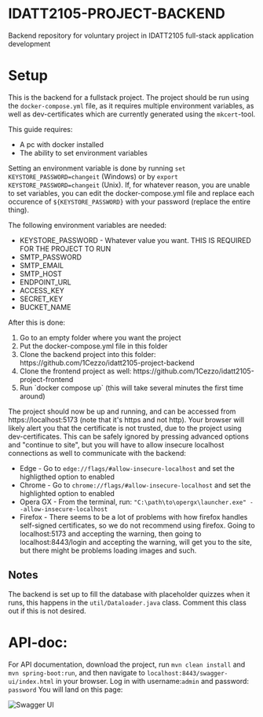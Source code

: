 # IDATT2105-PROJECT-BACKEND
Backend repository for voluntary project in IDATT2105 full-stack application development

# Setup
This is the backend for a fullstack project. The project should be run using the `docker-compose.yml` file, as it requires multiple environment variables, as well as dev-certificates which are currently generated using the `mkcert`-tool. 

This guide requires:
<ul>
  <li>A pc with docker installed</li>
  <li>The ability to set environment variables</li>
</ul>

Setting an environment variable is done by running `set KEYSTORE_PASSWORD=changeit` (Windows) or by `export KEYSTORE_PASSWORD=changeit` (Unix). If, for whatever reason, you are unable to set variables, you can edit the docker-compose.yml file and replace each occurence of `${KEYSTORE_PASSWORD}` with your password (replace the entire thing). 

The following environment variables are needed:
<ul>
  <li>KEYSTORE_PASSWORD - Whatever value you want. THIS IS REQUIRED FOR THE PROJECT TO RUN</li>
  <li>SMTP_PASSWORD</li>
  <li>SMTP_EMAIL</li>
  <li>SMTP_HOST</li>
  <li>ENDPOINT_URL</li>
  <li>ACCESS_KEY</li>
  <li>SECRET_KEY</li>
  <li>BUCKET_NAME</li>
</ul>

After this is done:
<ol>
  <li>Go to an empty folder where you want the project</li>
  <li>Put the docker-compose.yml file in this folder</li>
  <li>Clone the backend project into this folder: https://github.com/1Cezzo/idatt2105-project-backend</li>
  <li>Clone the frontend project as well: https://github.com/1Cezzo/idatt2105-project-frontend</li>
  <li>Run `docker compose up` (this will take several minutes the first time around)</li>
</ol>
The project should now be up and running, and can be accessed from https://localhost:5173 (note that it's https and not http). Your browser will likely alert you that the certificate is not trusted, due to the project using dev-certificates. This can be safely ignored by pressing advanced options and "continue to site", but you will have to allow insecure localhost connections as well to communicate with the backend:
<ul>
  <li>Edge - Go to <code>edge://flags/#allow-insecure-localhost</code> and set the highligthed option to enabled</li>
  <li>Chrome - Go to <code>chrome://flags/#allow-insecure-localhost</code> and set the highlighted option to enabled</li>
  <li>Opera GX - From the terminal, run: <code>"C:\path\to\opergx\launcher.exe" --allow-insecure-localhost</code></li>
  <li>Firefox - There seems to be a lot of problems with how firefox handles self-signed certificates, so we do not recommend using firefox. Going to localhost:5173 and accepting the warning, then going to localhost:8443/login and accepting the warning, will get you to the site, but there might be problems loading images and such. </li>
</ul>

## Notes
The backend is set up to fill the database with placeholder quizzes when it runs, this happens in the `util/Dataloader.java` class. Comment this class out if this is not desired. 
# API-doc:
For API documentation, download the project, run `mvn clean install` and `mvn spring-boot:run`, and then navigate to `localhost:8443/swagger-ui/index.html` in your browser. Log in with username:`admin` and password: `password` You will land on this page:

![Swagger UI](https://github.com/1Cezzo/idatt2105-project-backend/assets/111747340/36e9da03-c618-436f-b4da-0417027b927a)

